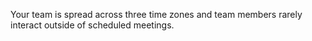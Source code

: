 Your team is spread across three time zones and team members rarely interact outside of scheduled meetings.